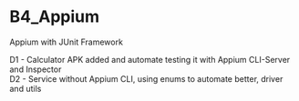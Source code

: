 # B4_Appium

Appium with JUnit Framework

D1 - Calculator APK added and automate testing it with Appium CLI-Server and Inspector\
D2 - Service without Appium CLI, using enums to automate better, driver and utils
